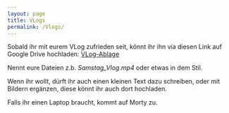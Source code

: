 ```yaml
---
layout: page
title: VLogs
permalink: /Vlogs/
---
```


Sobald ihr mit eurem VLog zufrieden seit, könnt ihr ihn via diesen Link auf Google Drive hochladen:
[VLog-Ablage](https://drive.google.com/drive/folders/1pQd8hll3O-IKHpbEmqr2nWsxgKjkwLix?usp=sharing)

Nennt eure Dateien z.b. *Samstag_Vlog.mp4* oder etwas in dem Stil.

Wenn ihr wollt, dürft ihr auch einen kleinen Text dazu schreiben, oder mit Bildern ergänzen, diese könnt ihr auch dort hochladen.

Falls ihr einen Laptop braucht, kommt auf Morty zu.
